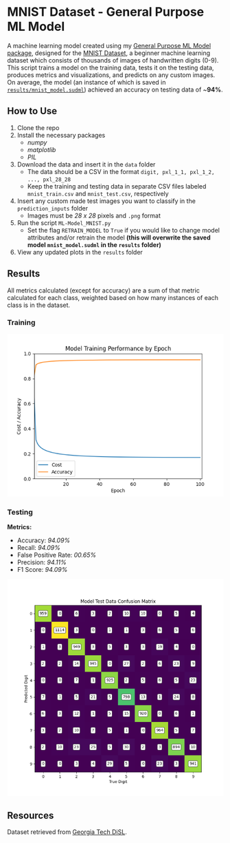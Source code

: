 # MNIST Dataset - General Purpose ML Model

A machine learning model created using my [General Purpose ML Model package](https://github.com/sudthebud/ML-Model_General-Purpose), designed for the [MNIST Dataset](https://en.wikipedia.org/wiki/MNIST_database), a beginner machine learning dataset which consists of thousands of images of handwritten digits (0-9). This script trains a model on the training data, tests it on the testing data, produces metrics and visualizations, and predicts on any custom images. On average, the model (an instance of which is saved in [```results/mnist_model.sudml```](results/mnist_model.sudml)) achieved an accuracy on testing data of ~**94%**.

## How to Use
1. Clone the repo
2. Install the necessary packages
    - _numpy_
    - _matplotlib_
    - _PIL_
4. Download the data and insert it in the ```data``` folder
    - The data should be a CSV in the format ```digit, pxl_1_1, pxl_1_2, ..., pxl_28_28```
    - Keep the training and testing data in separate CSV files labeled ```mnist_train.csv``` and ```mnist_test.csv```, respectively
3. Insert any custom made test images you want to classify in the ```prediction_inputs``` folder
    - Images must be _28 x 28_ pixels and ```.png``` format
4. Run the script ```ML-Model_MNIST.py```
    - Set the flag ```RETRAIN_MODEL``` to ```True``` if you would like to change model attributes and/or retrain the model **(this will overwrite the saved model ```mnist_model.sudml``` in the ```results``` folder)**
5. View any updated plots in the ```results``` folder

## Results
All metrics calculated (except for accuracy) are a sum of that metric calculated for each class, weighted based on how many instances of each class is in the dataset.
### Training
![MNIST Model - Training Performance](results/model_performance.png)
### Testing
**Metrics:**
- Accuracy: _94.09%_
- Recall: _94.09%_
- False Positive Rate: _00.65%_
- Precision: _94.11%_
- F1 Score: _94.09%_

![MNIST Model - Testing Data Confusion Matrix](results/model_confusion_matrix.png)

## Resources
Dataset retrieved from [Georgia Tech DiSL](https://git-disl.github.io/GTDLBench/datasets/mnist_datasets/).